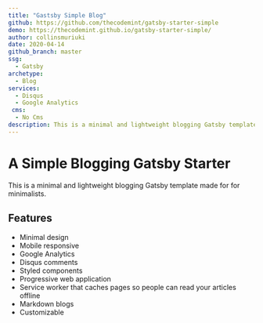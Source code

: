 ```yaml
---
title: "Gastsby Simple Blog"
github: https://github.com/thecodemint/gatsby-starter-simple
demo: https://thecodemint.github.io/gatsby-starter-simple/
author: collinsmuriuki
date: 2020-04-14
github_branch: master
ssg:
  - Gatsby
archetype:
  - Blog
services:
  - Disqus
  - Google Analytics
 cms:
  - No Cms
description: This is a minimal and lightweight blogging Gatsby template
---
```


# A Simple Blogging Gatsby Starter

This is a minimal and lightweight blogging Gatsby template made for for minimalists.

## Features

* Minimal design  
* Mobile responsive  
* Google Analytics  
* Disqus comments  
* Styled components  
* Progressive web application  
* Service worker that caches pages so people can read your articles offline  
* Markdown blogs
* Customizable
